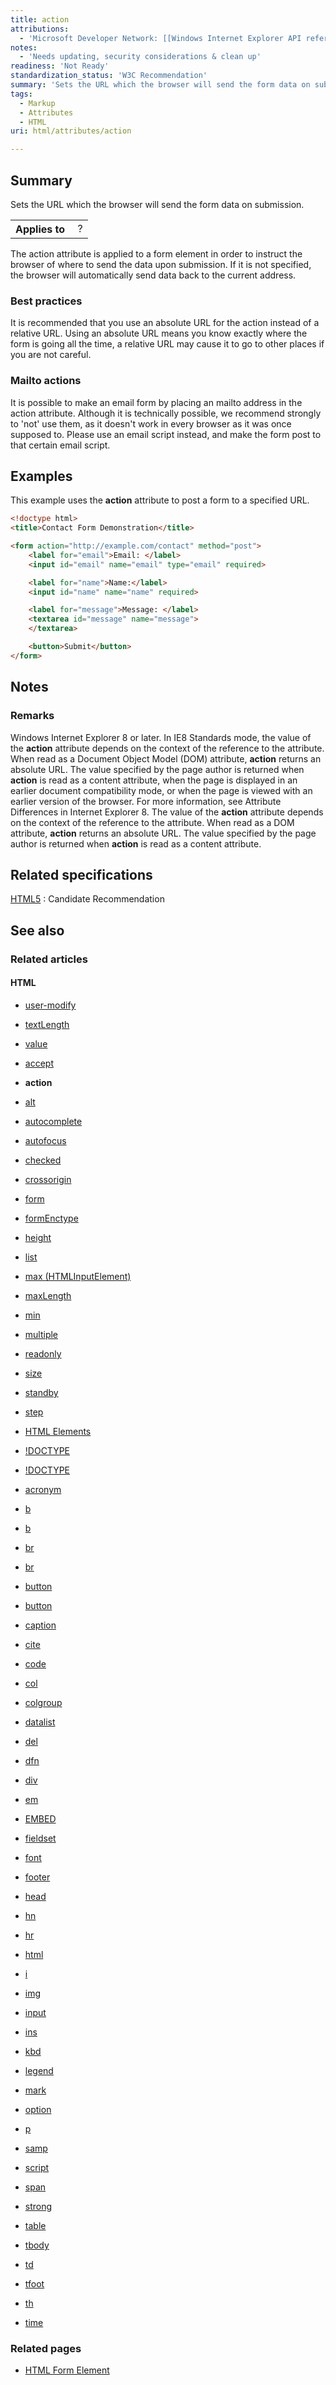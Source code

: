 ```yaml
---
title: action
attributions:
  - 'Microsoft Developer Network: [[Windows Internet Explorer API reference](http://msdn.microsoft.com/en-us/library/ie/hh828809%28v=vs.85%29.aspx) Article]'
notes:
  - 'Needs updating, security considerations & clean up'
readiness: 'Not Ready'
standardization_status: 'W3C Recommendation'
summary: 'Sets the URL which the browser will send the form data on submission.'
tags:
  - Markup
  - Attributes
  - HTML
uri: html/attributes/action

---
```

## <span>Summary</span>

Sets the URL which the browser will send the form data on submission.

<table class="wikitable">
<tr>
<th>
Applies to

</th>
<td>
 ?

</td>
</tr>
</table>
The action attribute is applied to a form element in order to instruct the browser of where to send the data upon submission. If it is not specified, the browser will automatically send data back to the current address.

### <span>Best practices</span>

It is recommended that you use an absolute URL for the action instead of a relative URL. Using an absolute URL means you know exactly where the form is going all the time, a relative URL may cause it to go to other places if you are not careful.

### <span>Mailto actions</span>

It is possible to make an email form by placing an mailto address in the action attribute. Although it is technically possible, we recommend strongly to 'not' use them, as it doesn't work in every browser as it was once supposed to. Please use an email script instead, and make the form post to that certain email script.

## <span>Examples</span>

This example uses the **action** attribute to post a form to a specified URL.

``` html
<!doctype html>
<title>Contact Form Demonstration</title>

<form action="http://example.com/contact" method="post">
    <label for="email">Email: </label>
    <input id="email" name="email" type="email" required>

    <label for="name">Name:</label>
    <input id="name" name="name" required>

    <label for="message">Message: </label>
    <textarea id="message" name="message">
    </textarea>

    <button>Submit</button>
</form>
```

## <span>Notes</span>

### <span>Remarks</span>

Windows Internet Explorer 8 or later. In IE8 Standards mode, the value of the **action** attribute depends on the context of the reference to the attribute. When read as a Document Object Model (DOM) attribute, **action** returns an absolute URL. The value specified by the page author is returned when **action** is read as a content attribute, when the page is displayed in an earlier document compatibility mode, or when the page is viewed with an earlier version of the browser. For more information, see Attribute Differences in Internet Explorer 8. The value of the **action** attribute depends on the context of the reference to the attribute. When read as a DOM attribute, **action** returns an absolute URL. The value specified by the page author is returned when **action** is read as a content attribute.

## <span>Related specifications</span>

[HTML5](http://www.w3.org/TR/html5/forms.html#attr-fs-action)
:   Candidate Recommendation

## <span>See also</span>

### <span>Related articles</span>

#### <span>HTML</span>

-   [user-modify](/css/properties/user-modify)

-   [textLength](/dom/HTMLTextAreaElement/textLength)

-   [value](/dom/HTMLTextAreaElement/value)

-   [accept](/html/attributes/accept)

-   **action**

-   [alt](/html/attributes/alt)

-   [autocomplete](/html/attributes/autocomplete)

-   [autofocus](/html/attributes/autofocus)

-   [checked](/html/attributes/checked)

-   [crossorigin](/html/attributes/crossorigin)

-   [form](/html/attributes/form)

-   [formEnctype](/html/attributes/formEnctype)

-   [height](/html/attributes/height)

-   [list](/html/attributes/list)

-   [max (HTMLInputElement)](/html/attributes/max_(HTMLInputElement))

-   [maxLength](/html/attributes/maxLength)

-   [min](/html/attributes/min)

-   [multiple](/html/attributes/multiple)

-   [readonly](/html/attributes/readonly)

-   [size](/html/attributes/size)

-   [standby](/html/attributes/standby)

-   [step](/html/attributes/step)

-   [HTML Elements](/html/elements)

-   [!DOCTYPE](/html/elements/!DOCTYPE)

-   [!DOCTYPE](/html/elements/!DOCTYPE/ja)

-   [acronym](/html/elements/acronym)

-   [b](/html/elements/b)

-   [b](/html/elements/b/ja)

-   [br](/html/elements/br)

-   [br](/html/elements/br/ja)

-   [button](/html/elements/button)

-   [button](/html/elements/button/ja)

-   [caption](/html/elements/caption)

-   [cite](/html/elements/cite)

-   [code](/html/elements/code)

-   [col](/html/elements/col)

-   [colgroup](/html/elements/colgroup)

-   [datalist](/html/elements/datalist)

-   [del](/html/elements/del)

-   [dfn](/html/elements/dfn)

-   [div](/html/elements/div)

-   [em](/html/elements/em)

-   [EMBED](/html/elements/embed)

-   [fieldset](/html/elements/fieldset)

-   [font](/html/elements/font)

-   [footer](/html/elements/footer)

-   [head](/html/elements/head)

-   [hn](/html/elements/hn)

-   [hr](/html/elements/hr)

-   [html](/html/elements/html)

-   [i](/html/elements/i)

-   [img](/html/elements/img)

-   [input](/html/elements/input)

-   [ins](/html/elements/ins)

-   [kbd](/html/elements/kbd)

-   [legend](/html/elements/legend)

-   [mark](/html/elements/mark)

-   [option](/html/elements/option)

-   [p](/html/elements/p)

-   [samp](/html/elements/samp)

-   [script](/html/elements/script)

-   [span](/html/elements/span)

-   [strong](/html/elements/strong)

-   [table](/html/elements/table)

-   [tbody](/html/elements/tbody)

-   [td](/html/elements/td)

-   [tfoot](/html/elements/tfoot)

-   [th](/html/elements/th)

-   [time](/html/elements/time)

### <span>Related pages</span>

-   [HTML Form Element](/html/elements/form)
